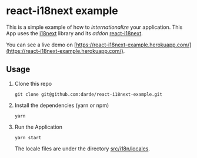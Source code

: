 # react-i18next example

This is a simple example of how to _internationalize_ your application. This App uses the [i18next](https://github.com/i18next/i18next) library and its _addon_ [react-i18next](https://github.com/i18next/react-i18next).

You can see a live demo on [https://react-i18next-example.herokuapp.com/](https://react-i18next-example.herokuapp.com/).

## Usage

1. Clone this repo
   ```
   git clone git@github.com:darde/react-i18next-example.git
   ```
2. Install the dependencies (yarn or npm)
   ```
   yarn
   ```
3. Run the Application
   ```
   yarn start
   ```
   The locale files are under the directory [src/i18n/locales](https://github.com/darde/react-i18next-example/tree/master/src/i18n/locales).